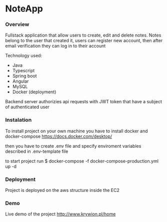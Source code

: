 # NoteApp


### Overview
Fullstack application that allow users to create, edit and delete notes.
Notes belong to the user that created it, users can register new account, then after email verification they can log in to their account

Technology used:
  * Java
  * Typescript
  * Spring boot
  * Angular
  * MySQL
  * Docker (deployment)

Backend server authorizies api requests with JWT token that have a subject of authenticated user

### Instalation

To install project on your own machine you have to install docker and docker-compose
https://docs.docker.com/desktop/

then you have to create .env file and specify enviroment variables described in .env-template file

to start project run
$ docker-compose -f docker-compose-production.yml up -d

### Deployment

Project is deployed on the aws structure inside the EC2

### Demo

Live demo of the project
http://www.krywion.pl/home

